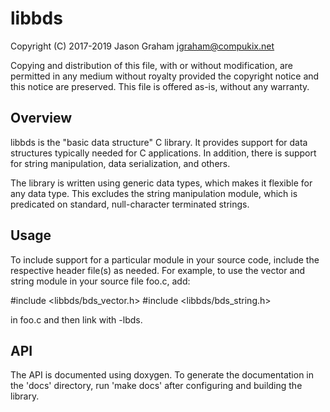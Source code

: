 # libbds

Copyright (C) 2017-2019 Jason Graham <jgraham@compukix.net>

Copying and distribution of this file, with or without modification,
are permitted in any medium without royalty provided the copyright
notice and this notice are preserved.  This file is offered as-is,
without any warranty.

## Overview

libbds is the "basic data structure" C library. It provides support for data
structures typically needed for C applications. In addition, there is support
for string manipulation, data serialization, and others.

The library is written using generic data types, which makes it flexible for any
data type. This excludes the string manipulation module, which is predicated on
standard, null-character terminated strings.

## Usage

To include support for a particular module in your source code, include the
respective header file(s) as needed. For example, to use the vector and string
module in your source file foo.c, add:

  #include <libbds/bds_vector.h>
  #include <libbds/bds_string.h>

in foo.c and then link with -lbds.

## API

The API is documented using doxygen. To generate the documentation in the 'docs'
directory, run 'make docs' after configuring and building the library.
